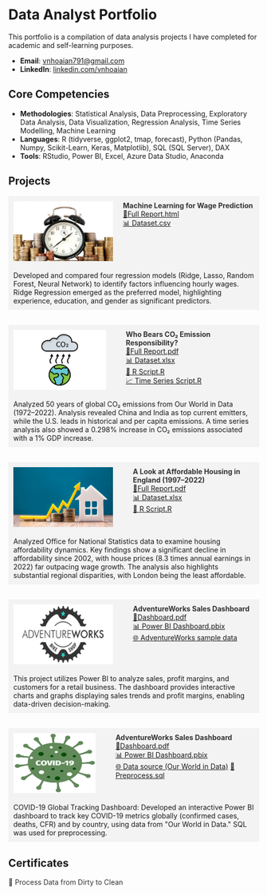 # Data Analyst Portfolio
This portfolio is a compilation of data analysis projects I have completed for academic and self-learning purposes.

- **Email**: [vnhoaian791@gmail.com](vnhoaian791@gmail.com)
- **LinkedIn**: [linkedin.com/vnhoaian](https://www.linkedin.com/in/vnhoaian/)

## Core Competencies

- **Methodologies**: Statistical Analysis, Data Preprocessing, Exploratory Data Analysis, Data Visualization, Regression Analysis, Time Series Modelling, Machine Learning 
- **Languages**: R (tidyverse, ggplot2, tmap, forecast), Python (Pandas, Numpy, Scikit-Learn, Keras, Matplotlib), SQL (SQL Server), DAX
- **Tools**: RStudio, Power BI, Excel, Azure Data Studio, Anaconda

## Projects

<!-- Project: Hourly Wage Rate -->
<div style="background-color: #f3f3f3; padding: 10px; display: flex; gap: 20px;">
  <img src="assets/img/Wage Rate.jpg" align="left" width="200" height="120" >
  <div>
  <strong>
    <a href="https://github.com/anvo-2001/an.github.io/tree/main/Wage-Rate" target="_blank" style="text-decoration: none; color: #333;">
        Machine Learning for Wage Prediction
    </a>
  </strong>  
  <br />
    <a href="Wage-Rate/Personal Project - Hourly Wage.html" target="_blank">📘Full Report.html</a><br />
    <a href="Wage-Rate/BEAUTY.csv" target="_blank">📊 Dataset.csv</a>
  </div>  
</div>
<div style="background-color: #f3f3f3; padding: 10px; margin-bottom: 30px; display: flex; gap: 20px;">
Developed and compared four regression models (Ridge, Lasso, Random Forest, Neural Network) to identify factors influencing hourly wages. Ridge Regression emerged as the preferred model, highlighting experience, education, and gender as significant predictors.
</div>

<!-- Project: CO2 Emissions -->
<div style="background-color: #f3f3f3; padding: 10px; display: flex; gap: 20px;">
  <img src="assets/img/CO2 emissions.jpg" align="left" width="200" height="120" style="margin-right: 20px;">
  <div>
    <strong>
      <a href="https://github.com/anvo-2001/an.github.io/tree/main/Global-CO2-Emissions" target="_blank" style="text-decoration: none; color: #333;">
        Who Bears CO₂ Emission Responsibility? 
      </a>
    </strong>
    <br />
    <a href="Global-CO2-Emissions/Global CO2 Emissions - Report.pdf" target="_blank">📘Full Report.pdf</a><br />
    <a href="Global-CO2-Emissions/Global CO2 Emissions - Dataset.xlsx" target="_blank">📊 Dataset.xlsx</a><br />
    <a href="Global-CO2-Emissions/Global CO2 Emissions - RScript.R" target="_blank">📄 R Script.R</a><br />
    <a href="Global-CO2-Emissions/Global CO2 Emissions - Time series (gdp and co2).R" target="_blank">📈 Time Series Script.R</a>
  </div>
</div>
<div style="background-color: #f3f3f3; padding: 10px; margin-bottom: 30px; display: flex; gap: 20px;">
Analyzed 50 years of global CO₂ emissions from Our World in Data (1972–2022). Analysis revealed China and India as top current emitters, while the U.S. leads in historical and per capita emissions. A time series analysis also showed a 0.298% increase in CO₂ emissions associated with a 1% GDP increase.
</div>

<!-- Project: Housing Affordability -->
<div style="background-color: #f3f3f3; padding: 10px; display: flex; gap: 20px;">
  <img src="assets/img/Housing affordability.jpg" align="left" width="200" height="120" style="margin-right: 20px;">
  <div>
    <strong>
      <a href="https://github.com/anvo-2001/an.github.io/tree/main/Housing-Affordability-Analysis" target="_blank" style="text-decoration: none; color: #333;">
        A Look at Affordable Housing in England (1997–2022)
      </a>
    </strong>
    <br />
    <a href="Housing-Affordability-Analysis/Housing Affordability Report.pdf" target="_blank">📘Full Report.pdf</a><br />
    <a href="Housing-Affordability-Analysis/Dataset.xlsx" target="_blank">📊 Dataset.xlsx</a><br />
    <a href="Housing-Affordability-Analysis/Housing Affordability RScript.R" target="_blank">📄 R Script.R</a>
  </div>
</div>
<div style="background-color: #f3f3f3; padding: 10px; margin-bottom: 30px; display: flex; gap: 20px;">
Analyzed Office for National Statistics data to examine housing affordability dynamics. Key findings show a significant decline in affordability since 2002, with house prices (8.3 times annual earnings in 2022) far outpacing wage growth. The analysis also highlights substantial regional disparities, with London being the least affordable.
</div>

<!-- Project: AdventureWorks Dashboard -->
<div style="background-color: #f3f3f3; padding: 10px; display: flex; gap: 20px;">
  <img src="assets/img/AdventureWorks_Logo.png" align="left" width="200" height="120" style="margin-right: 20px;">
  <div>
    <strong>
      <a href="https://github.com/anvo-2001/an.github.io/tree/main/Adventureworks" target="_blank" style="text-decoration: none; color: #333;">
        AdventureWorks Sales Dashboard
      </a>
    </strong>
    <br />
    <a href="Adventureworks/AW Dashboard.pdf" target="_blank">📘Dashboard.pdf</a><br />
    <a href="Adventureworks/AW Dashboard.pbix" target="_blank">📊 Power BI Dashboard.pbix</a><br />
    <a href="https://learn.microsoft.com/en-us/sql/samples/adventureworks-install-configure?view=sql-server-ver17&tabs=ssms" target="_blank">🌐 AdventureWorks sample data</a>
  </div>
</div>
<div style="background-color: #f3f3f3; padding: 10px; margin-bottom: 30px; display: flex; gap: 20px;">
This project utilizes Power BI to analyze sales, profit margins, and customers for a retail business. The dashboard provides interactive charts and graphs displaying sales trends and profit margins, enabling data-driven decision-making.
</div>

<!-- Project: Covid 19 -->
<div style="background-color: #f3f3f3; padding: 10px; display: flex; gap: 20px;">
  <img src="assets/img/Covid 19.jpg" align="left" width="200" height="120" style="margin-right: 20px;">
  <div>
    <strong>
      <a href="https://github.com/anvo-2001/an.github.io/tree/main/‎Covid19-Tracking" target="_blank" style="text-decoration: none; color: #333;">
        AdventureWorks Sales Dashboard
      </a>
    </strong>
    <br />
    <a href="Covid19-Trackin/Covid 19 Project.pdf" target="_blank">📘Dashboard.pdf</a><br />
    <a href="Covid19-Trackin/Covid 19 Project.pbix" target="_blank">📊 Power BI Dashboard.pbix</a><br />
    <a href="https://ourworldindata.org/covid-deaths" target="_blank">🌐 Data source (Our World in Data)</a>
    <a href="Covid19-Trackin/Covid 19 Project.sql" target="_blank">📄Preprocess.sql</a><br />
  </div>
</div>
<div style="background-color: #f3f3f3; padding: 10px; margin-bottom: 30px; display: flex; gap: 20px;">
COVID-19 Global Tracking Dashboard: Developed an interactive Power BI dashboard to track key COVID-19 metrics globally (confirmed cases, deaths, CFR) and by country, using data from "Our World in Data." SQL was used for preprocessing.
</div>

## Certificates
<a href="https://www.coursera.org/account/accomplishments/certificate/9DWGCKL8V89Q" target="_blank" style="text-decoration: none; color: #333;">
        📜 Process Data from Dirty to Clean </a>
